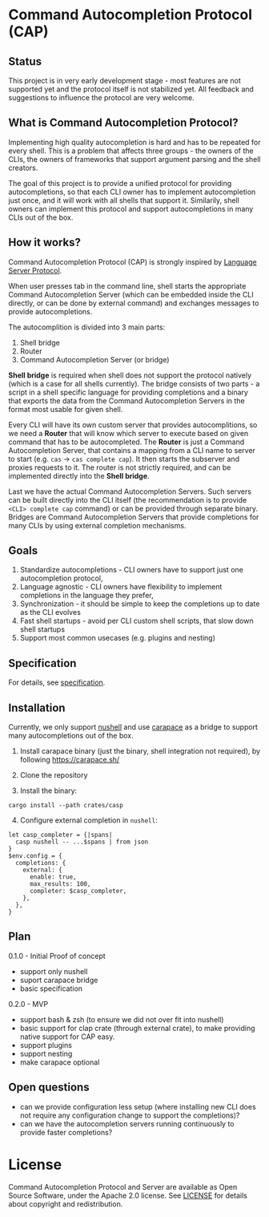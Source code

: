 # Command Autocompletion Protocol (CAP)

## Status

This project is in very early development stage - most features are not
supported yet and the protocol itself is not stabilized yet. All feedback and
suggestions to influence the protocol are very welcome.

## What is Command Autocompletion Protocol?

Implementing high quality autocompletion is hard and has to be repeated for
every shell. This is a problem that affects three groups - the owners of the
CLIs, the owners of frameworks that support argument parsing and the shell
creators.

The goal of this project is to provide a unified protocol for providing
autocompletions, so that each CLI owner has to implement autocompletion just
once, and it will work with all shells that support it. Similarily, shell owners
can implement this protocol and support autocompletions in many CLIs out of
the box.

## How it works?

Command Autocompletion Protocol (CAP) is strongly inspired by [Language
Server Protocol](https://microsoft.github.io/languag-server-protocol).

When user presses tab in the command line, shell starts the appropriate Command
Autocompletion Server (which can be embedded inside the CLI directly, or can be
done by external command) and exchanges messages to provide autocompletions.

The autocomplition is divided into 3 main parts:

1. Shell bridge
2. Router
3. Command Autocompletion Server (or bridge)

**Shell bridge** is required when shell does not support the protocol natively
(which is a case for all shells currently). The bridge consists of two parts -
a script in a shell specific language for providing completions and a binary that
exports the data from the Command Autocompletion Servers in the format most
usable for given shell.

Every CLI will have its own custom server that provides autocomplitions, so we
need a **Router** that will know which server to execute based on given command
that has to be autocompleted. The **Router** is just a Command Autocompletion
Server, that contains a mapping from a CLI name to server to start (e.g. `cas`
-> `cas complete cap`). It then starts the subserver and proxies requests to it.
The router is not strictly required, and can be implemented directly into the
**Shell bridge**.

Last we have the actual Command Autocompletion Servers. Such servers can be
built directly into the CLI itself (the recommendation is to provide `<CLI>
complete cap` command) or can be provided through separate binary. Bridges
are Command Autocompletion Servers that provide completions for many CLIs by
using external completion mechanisms.

## Goals

1. Standardize autocompletions - CLI owners have to support just one autocompletion protocol,
2. Language agnostic - CLI owners have flexibility to implement completions in the language they prefer,
3. Synchronization - it should be simple to keep the completions up to date as the CLI evolves
4. Fast shell startups - avoid per CLI custom shell scripts, that slow down shell startups
5. Support most common usecases (e.g. plugins and nesting)

## Specification

For details, see [specification](docs/specification.md).

## Installation

Currently, we only support [nushell](https://github.com/nushell/nushell) and use 
[carapace](https://carapace.sh/) as a bridge to support many autocompletions out
of the box.

1. Install carapace binary (just the binary, shell integration not required), by
   following  https://carapace.sh/

2. Clone the repository

3. Install the binary:

  ```
  cargo install --path crates/casp
  ```

4. Configure external completion in `nushell`:

  ```nushell
  let casp_completer = {|spans|
    casp nushell -- ...$spans | from json
  }
  $env.config = {
    completions: {
      external: {
        enable: true,
        max_results: 100,
        completer: $casp_completer,
      },
    },
  }
  ```

## Plan

0.1.0 - Initial Proof of concept

- support only nushell
- suport carapace bridge
- basic specification

0.2.0 - MVP

- support bash & zsh (to ensure we did not over fit into nushell)
- basic support for clap crate (through external crate), to make providing native support for CAP easy.
- support plugins
- support nesting
- make carapace optional

## Open questions

- can we provide configuration less setup (where installing new CLI does
  not require any configuration change to support the completions)?
- can we have the autocompletion servers running continuously to provide
  faster completions?

# License

Command Autocompletion Protocol and Server are available as Open Source
Software, under the Apache 2.0 license. See [LICENSE](LICENSE.md) for details
about copyright and redistribution.
